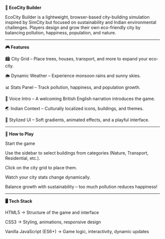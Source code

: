 **🌿 EcoCity Builder**

EcoCity Builder is a lightweight, browser-based city-building simulation inspired by SimCity but focused on sustainability and Indian environmental challenges. Players design and grow their own eco-friendly city by balancing pollution, happiness, population, and nature.

---------------------------------------------------------------------------------------------------------------------------------------------------------------------------------------------------------------------

**🎮 Features**

🏙️ City Grid – Place trees, houses, transport, and more to expand your eco-city.

🌦️ Dynamic Weather – Experience monsoon rains and sunny skies.

📊 Stats Panel – Track pollution, happiness, and population growth.

🎤 Voice Intro – A welcoming British English narration introduces the game.

🌏 Indian Context – Culturally localized icons, buildings, and themes.

🎨 Stylized UI – Soft gradients, animated effects, and a playful interface.

---------------------------------------------------------------------------------------------------------------------------------------------------------------------------------------------------------------------

**🚀 How to Play**

Start the game 

Use the sidebar to select buildings from categories (Nature, Transport, Residential, etc.).

Click on the city grid to place them.

Watch your city stats change dynamically.

Balance growth with sustainability – too much pollution reduces happiness!

---------------------------------------------------------------------------------------------------------------------------------------------------------------------------------------------------------------------

**🖥️ Tech Stack**

HTML5 → Structure of the game and interface

CSS3 → Styling, animations, responsive design

Vanilla JavaScript (ES6+) → Game logic, interactivity, dynamic updates

